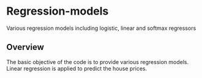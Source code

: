 # Regression-models
Various regression models including logistic, linear and softmax regressors

## Overview
The basic objective of the code is to provide various regression models. Linear regression is applied to predict the house prices.


